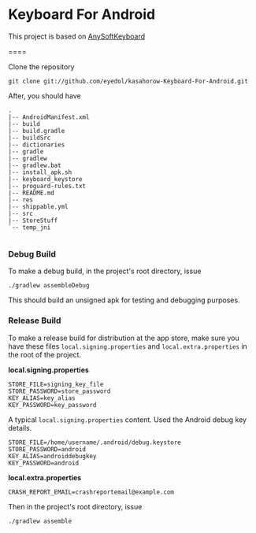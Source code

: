 Keyboard For Android
==============================

This project is based on [AnySoftKeyboard](https://github.com/AnySoftKeyboard/AnySoftKeyboard)

====

Clone the repository

`git clone git://github.com/eyedol/kasahorow-Keyboard-For-Android.git`


After, you should have

```
.
|-- AndroidManifest.xml
|-- build
|-- build.gradle
|-- buildSrc
|-- dictionaries
|-- gradle
|-- gradlew
|-- gradlew.bat
|-- install_apk.sh
|-- keyboard_keystore
|-- proguard-rules.txt
|-- README.md
|-- res
|-- shippable.yml
|-- src
|-- StoreStuff
`-- temp_jni


```

### Debug Build

To make a debug  build, in the project's root directory, issue

`./gradlew assembleDebug`

This should build an unsigned apk for testing and debugging purposes.

### Release Build

To make a release build for distribution at the app store, make sure you have these files `local.signing.properties` and `local.extra.properties` in the root of the project.

**local.signing.properties**
```
STORE_FILE=signing_key_file
STORE_PASSWORD=store_password
KEY_ALIAS=key_alias
KEY_PASSWORD=key_password
```

A typical `local.signing.properties` content. Used the Android debug key details.
```
STORE_FILE=/home/username/.android/debug.keystore
STORE_PASSWORD=android
KEY_ALIAS=androiddebugkey
KEY_PASSWORD=android
```

**local.extra.properties**
```
CRASH_REPORT_EMAIL=crashreportemail@example.com
```

Then in the project's root directory, issue

`./gradlew assemble`
